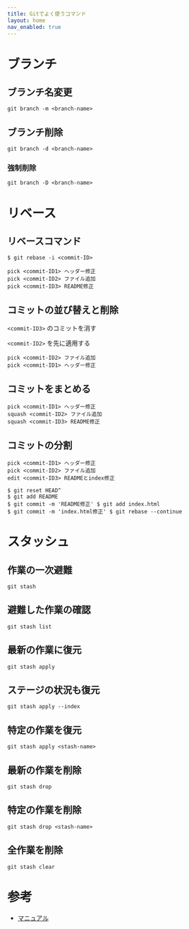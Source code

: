 ```yaml
---
title: Gitでよく使うコマンド
layout: home
nav_enabled: true
---
```



# ブランチ

## ブランチ名変更
```
git branch -m <branch-name> 
```

## ブランチ削除
```
git branch -d <branch-name>
```

### 強制削除
```
git branch -D <branch-name>
```

# リベース

## リベースコマンド

```
$ git rebase -i <commit-ID>

pick <commit-ID1> ヘッダー修正
pick <commit-ID2> ファイル追加
pick <commit-ID3> README修正
```

## コミットの並び替えと削除
`<commit-ID3>` のコミットを消す 

`<commit-ID2>` を先に適用する 

```
pick <commit-ID2> ファイル追加 
pick <commit-ID1> ヘッダー修正
```

## コミットをまとめる

```
pick <commit-ID1> ヘッダー修正 
squash <commit-ID2> ファイル追加 
squash <commit-ID3> README修正
```

## コミットの分割

```
pick <commit-ID1> ヘッダー修正
pick <commit-ID2> ファイル追加
edit <commit-ID3> READMEとindex修正
```
```
$ git reset HEAD^
$ git add README
$ git commit -m 'README修正' $ git add index.html
$ git commit -m 'index.html修正' $ git rebase --continue
```

# スタッシュ

## 作業の一次避難
```
git stash
```

## 避難した作業の確認
```
git stash list
```

## 最新の作業に復元
```
git stash apply
```

## ステージの状況も復元
```
git stash apply --index
```

## 特定の作業を復元
```
git stash apply <stash-name>
```

## 最新の作業を削除
```
git stash drop
```

## 特定の作業を削除
```
git stash drop <stash-name>
```

## 全作業を削除
```
git stash clear
```

# 参考

* [マニュアル](https://git-scm.com/docs/user-manual.html)
